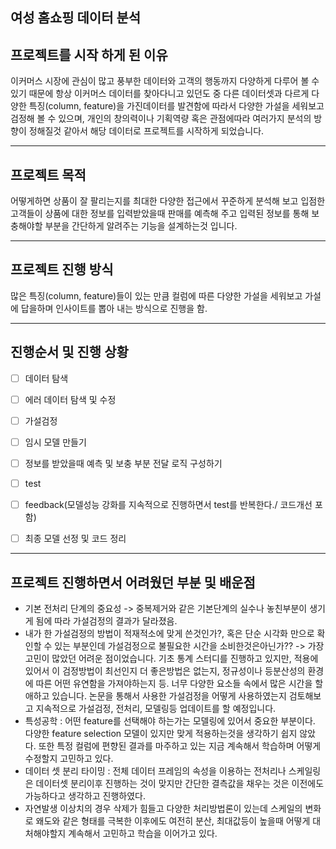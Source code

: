 ## 여성 홈쇼핑 데이터 분석

## 프로젝트를 시작 하게 된 이유
이커머스 시장에 관심이 많고 풍부한 데이터와 고객의 행동까지 다양하게 다루어 볼 수 있기 때문에 항상 이커머스 데이터를 찾아다니고 있던도 중 다른 데이터셋과 다르게
다양한 특징(column, feature)을 가진데이터를 발견함에 따라서 다양한 가설을 세워보고 검정해 볼 수 있으며, 개인의 창의력이나 기획역량 혹은 관점에따라 여러가지 분석의 방향이 정해질것 같아서 해당 데이터로 프로젝트를 시작하게 되었습니다.

---
## 프로젝트 목적
어떻게하면 상품이 잘 팔리는지를 최대한 다양한 접근에서 꾸준하게 분석해 보고 입점한 고객들이 상품에 대한 정보를 입력받았을때 판매를 예측해 주고 입력된 정보를 통해 보충해야할 부분을 간단하게 알려주는 기능을 설계하는것 입니다.


---
## 프로젝트 진행 방식

많은 특징(column, feature)들이 있는 만큼 컬럼에 따른 다양한 가설을 세워보고 가설에 답을하며 인사이트를 뽑아 내는 방식으로 진행을 함.

---
## 진행순서 및 진행 상황
- [ ]  데이터 탐색

- [ ]  에러 데이터 탐색 및 수정
  
- [ ]  가설검정

- [ ]  임시 모델 만들기

- [ ]  정보를 받았을때 예측 및 보충 부분 전달 로직 구성하기

- [ ]  test

- [ ]  feedback(모델성능 강화를 지속적으로 진행하면서 test를 반복한다./ 코드개선 포함)

- [ ]  최종 모델 선정 및 코드 정리

---
## 프로젝트 진행하면서 어려웠던 부분 및 배운점
- 기본 전처리 단계의 중요성 -> 중복제거와 같은 기본단계의 실수나 놓친부분이 생기게 됨에 따라 가설검정의 결과가 달라졌음.
- 내가 한 가설검정의 방법이 적재적소에 맞게 쓴것인가?, 혹은 단순 시각화 만으로 확인할 수 있는 부분인데 가설검정으로 불필요한 시간을 소비한것은아닌가??
  -> 가장 고민이 많았던 어려운 점이었습니다. 기초 통계 스터디를 진행하고 있지만, 적용에 있어서 이 검정방법이 최선인지 더 좋은방법은 없는지, 정규성이나 등분산성의 환경에 따른 어떤
    유연함을 가져야하는지 등. 너무 다양한 요소들 속에서 많은 시간을 할애하고 있습니다. 논문을 통해서 사용한 가설검정을 어떻게 사용하였는지 검토해보고 지속적으로 가설검정, 전처리, 모델링등 업데이트를 할 예정입니다.  
- 특성공학 : 어떤 feature를 선택해야 하는가는 모델링에 있어서 중요한 부분이다. 다양한 feature selection 모델이 있지만 맞게 적용하는것을 생각하기 쉽지 않았다. 또한 특정 컬럼에 편향된
  결과를 마주하고 있는 지금 계속해서 학습하며 어떻게 수정할지 고민하고 있다.
- 데이터 셋 분리 타이밍 : 전체 데이터 프레임의 속성을 이용하는 전처리나 스케일링은 데이터셋 분리이후 진행하는 것이 맞지만 간단한 결측값을 채우는 것은 이전에도 가능하다고 생각하고 진행하였다.
- 자연발생 이상치의 경우 삭제가 힘들고 다양한 처리방법론이 있는데 스케일의 변화로 왜도와 같은 형태를 극복한 이후에도 여전히 분산, 최대값등이 높을때 어떻게 대처해야할지 계속해서 고민하고 학습을 이어가고 있다.






